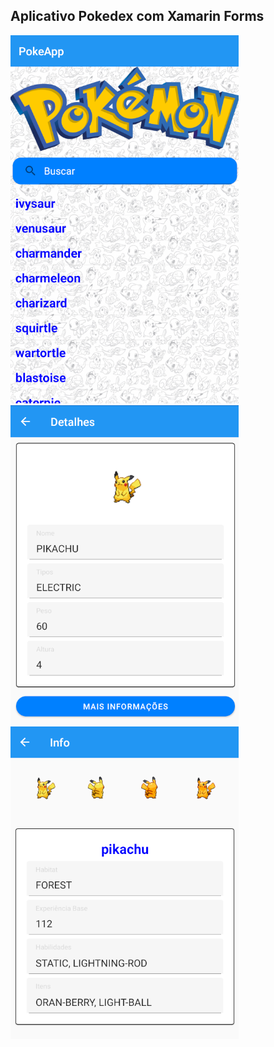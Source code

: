 <h2>Aplicativo Pokedex com Xamarin Forms</h2>

<img src="https://github.com/renancs93/PokeApp/blob/master/prints-app/Screenshot_1.png">
<img src="https://github.com/renancs93/PokeApp/blob/master/prints-app/Screenshot_2.png">
<img src="https://github.com/renancs93/PokeApp/blob/master/prints-app/Screenshot_3.png">
